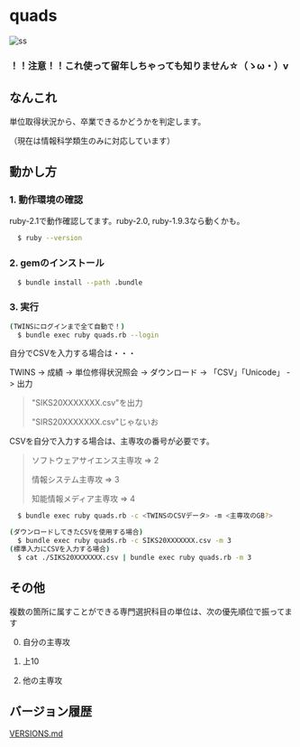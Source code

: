 # quads

![ss](https://raw.github.com/rkmathi/quads/master/ss.jpg)

### ！！注意！！これ使って留年しちゃっても知りません☆（ゝω・）v


## なんこれ

単位取得状況から、卒業できるかどうかを判定します。

（現在は情報科学類生のみに対応しています）


## 動かし方

### 1. 動作環境の確認

ruby-2.1で動作確認してます。ruby-2.0, ruby-1.9.3なら動くかも。

```sh
  $ ruby --version
```

### 2. gemのインストール

```sh
  $ bundle install --path .bundle
```

### 3. 実行

```sh
(TWINSにログインまで全て自動で！)
  $ bundle exec ruby quads.rb --login
```

自分でCSVを入力する場合は・・・

TWINS -> 成績 -> 単位修得状況照会 -> ダウンロード -> 「CSV」「Unicode」 -> 出力

> "SIKS20XXXXXXX.csv"を出力
>
> "SIRS20XXXXXXX.csv"じゃないお
>

CSVを自分で入力する場合は、主専攻の番号が必要です。

> ソフトウェアサイエンス主専攻 => 2
>
> 情報システム主専攻           => 3
>
> 知能情報メディア主専攻       => 4
>

```sh
  $ bundle exec ruby quads.rb -c <TWINSのCSVデータ> -m <主専攻のGB?>

(ダウンロードしてきたCSVを使用する場合)
  $ bundle exec ruby quads.rb -c SIKS20XXXXXXX.csv -m 3
(標準入力にCSVを入力する場合)
  $ cat ./SIKS20XXXXXXX.csv | bundle exec ruby quads.rb -m 3
```


## その他

複数の箇所に属すことができる専門選択科目の単位は、次の優先順位で振ってます

0. 自分の主専攻

0. 上10

0. 他の主専攻


## バージョン履歴

[VERSIONS.md](https://github.com/rkmathi/quads/blob/master/VERSIONS.md)

